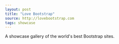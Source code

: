 ```yaml
---
layout: post
title: "Love Bootstrap"
source: http://lovebootstrap.com
tags: showcase
---
```


A showcase gallery of the world's best Bootstrap sites.